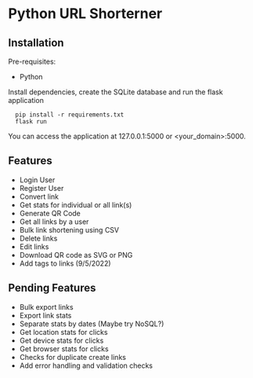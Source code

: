 # Python URL Shorterner


## Installation

Pre-requisites:

- Python

Install dependencies, create the SQLite database and run the flask application

```
  pip install -r requirements.txt
  flask run
```

You can access the application at 127.0.0.1:5000 or <your_domain>:5000.

## Features
- Login User
- Register User
- Convert link
- Get stats for individual or all link(s)
- Generate QR Code
- Get all links by a user
- Bulk link shortening using CSV
- Delete links
- Edit links
- Download QR code as SVG or PNG
- Add tags to links (9/5/2022)

## Pending Features

- Bulk export links
- Export link stats
- Separate stats by dates (Maybe try NoSQL?)
- Get location stats for clicks
- Get device stats for clicks
- Get browser stats for clicks
- Checks for duplicate create links
- Add error handling and validation checks